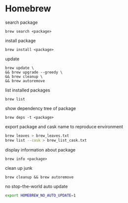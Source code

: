 <!-- toc -->
# Homebrew

search package

```shell
brew search <package>
```

install package

```shell
brew install <package>
```

update

```shell
brew update \
&& brew upgrade --greedy \
&& brew cleanup \
&& brew autoremove
```

list installed packages

```shell
brew list
```

show dependency tree of package

```shell
brew deps -t <package>
```

export package and cask name to reproduce environment

```sh
brew leaves > brew_leaves.txt
brew list --cask > brew_list_cask.txt
```

display information about package

```shell
brew info <package>
```

clean up junk

```shell
brew cleanup && brew autoremove
```

no stop-the-world auto update

```sh
export HOMEBREW_NO_AUTO_UPDATE=1
```
